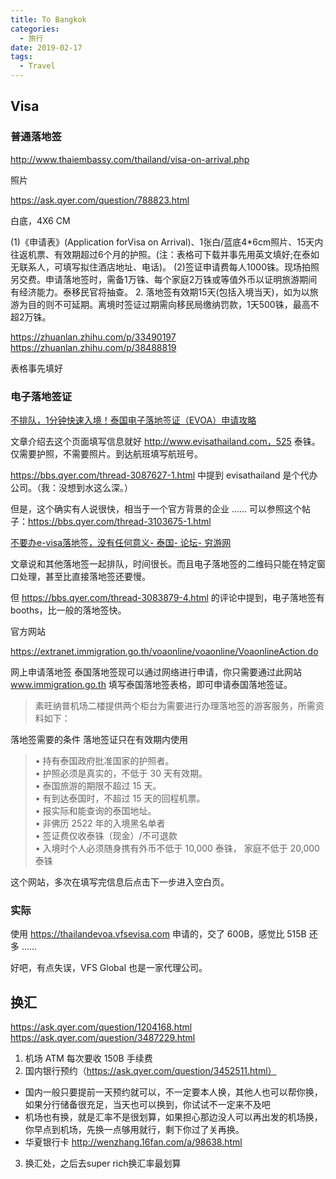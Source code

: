 ```yaml
---
title: To Bangkok
categories:
  - 旅行
date: 2019-02-17
tags:
  - Travel
---
```


## Visa

### 普通落地签

http://www.thaiembassy.com/thailand/visa-on-arrival.php

照片 

https://ask.qyer.com/question/788823.html

白底，4X6 CM

(1)《申请表》(Application forVisa on Arrival)、1张白/蓝底4*6cm照片、15天内往返机票、有效期超过6个月的护照。(注：表格可下载并事先用英文填好;在泰如无联系人，可填写拟住酒店地址、电话)。
(2)签证申请费每人1000铢。现场拍照另交费。申请落地签时，需备1万铢、每个家庭2万铢或等值外币以证明旅游期间有经济能力。泰移民官将抽查。
2. 落地签有效期15天(包括入境当天)，如为以旅游为目的则不可延期。离境时签证过期需向移民局缴纳罚款，1天500铢，最高不超2万铢。

https://zhuanlan.zhihu.com/p/33490197
https://zhuanlan.zhihu.com/p/38488819

表格事先填好

### 电子落地签证

[不排队，1分钟快速入境！泰国电子落地签证（EVOA）申请攻略](https://zhuanlan.zhihu.com/p/50974628)

文章介绍去这个页面填写信息就好 http://www.evisathailand.com，525 泰铢。仅需要护照，不需要照片。到达航班填写航班号。

https://bbs.qyer.com/thread-3087627-1.html 中提到 evisathailand 是个代办公司。（我：没想到水这么深。）

但是，这个确实有人说很快，相当于一个官方背景的企业 …… 可以参照这个帖子：https://bbs.qyer.com/thread-3103675-1.html

[不要办e-visa落地签，没有任何意义- 泰国- 论坛- 穷游网](https://bbs.qyer.com/thread-3104742-1.html)

文章说和其他落地签一起排队，时间很长。而且电子落地签的二维码只能在特定窗口处理，甚至比直接落地签还要慢。

但 https://bbs.qyer.com/thread-3083879-4.html 的评论中提到，电子落地签有 booths，比一般的落地签快。

官方网站

https://extranet.immigration.go.th/voaonline/voaonline/VoaonlineAction.do

网上申请落地签
泰国落地签现可以通过网络进行申请，你只需要通过此网站 www.immigration.go.th 填写泰国落地签表格，即可申请泰国落地签证。 

> 素旺纳普机场二楼提供两个柜台为需要进行办理落地签的游客服务，所需资料如下：

落地签需要的条件
落地签证只在有效期内使用 

> • 持有泰国政府批准国家的护照者。  
> • 护照必须是真实的，不低于 30 天有效期。  
> • 泰国旅游的期限不超过 15 天。  
> • 有到达泰国时，不超过 15 天的回程机票。  
> • 报实际和能查询的泰国地址。  
> • 非佛历 2522 年的入境黑名单者  
> • 签证费仅收泰铢（现金）/不可退款  
> • 入境时个人必须随身携有外币不低于 10,000 泰铢， 家庭不低于 20,000 泰铢  

这个网站，多次在填写完信息后点击下一步进入空白页。

### 实际

使用 https://thailandevoa.vfsevisa.com 申请的，交了 600B，感觉比 515B 还多 ……

好吧，有点失误，VFS Global 也是一家代理公司。

## 换汇

https://ask.qyer.com/question/1204168.html
https://ask.qyer.com/question/3487229.html

1. 机场 ATM 每次要收 150B 手续费
2. 国内银行预约（https://ask.qyer.com/question/3452511.html）
  - 国内一般只要提前一天预约就可以，不一定要本人换，其他人也可以帮你换，如果分行储备很充足，当天也可以换到，你试试不一定来不及吧
  - 机场也有换，就是汇率不是很划算，如果担心那边没人可以再出发的机场换，你早点到机场，先换一点够用就行，剩下你过了关再换。
  - 华夏银行卡 http://wenzhang.16fan.com/a/98638.html 
3. 换汇处，之后去super rich换汇率最划算